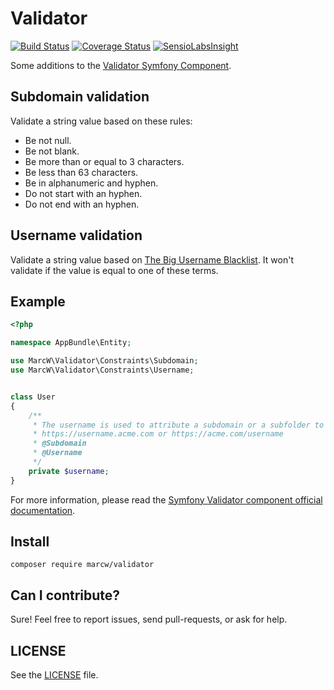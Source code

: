 # Validator

[![Build Status](https://travis-ci.org/marcw/validator.svg?branch=master)](https://travis-ci.org/marcw/validator)
[![Coverage Status](https://coveralls.io/repos/github/marcw/validator/badge.svg?branch=master)](https://coveralls.io/github/marcw/validator?branch=master)
[![SensioLabsInsight](https://insight.sensiolabs.com/projects/75cf3a3f-a16d-4f05-a3e8-46b190b4daf5/mini.png)](https://insight.sensiolabs.com/projects/75cf3a3f-a16d-4f05-a3e8-46b190b4daf5)

Some additions to the [Validator Symfony Component](github.com/symfony/symfony).


## Subdomain validation

Validate a string value based on these rules:

- Be not null.
- Be not blank.
- Be more than or equal to 3 characters.
- Be less than 63 characters.
- Be in alphanumeric and hyphen.
- Do not start with an hyphen.
- Do not end with an hyphen.


## Username validation

Validate a string value based on [The Big Username
Blacklist](https://github.com/marteinn/The-Big-Username-Blacklist). It won't
validate if the value is equal to one of these terms.

## Example

```php
<?php

namespace AppBundle\Entity;

use MarcW\Validator\Constraints\Subdomain;
use MarcW\Validator\Constraints\Username;


class User
{
    /**
     * The username is used to attribute a subdomain or a subfolder to the user like:
     * https://username.acme.com or https://acme.com/username
     * @Subdomain
     * @Username
     */
    private $username;
}
```

For more information, please read the [Symfony Validator component official documentation](http://symfony.com/doc/current/components/validator.html).

## Install

```
composer require marcw/validator
```

## Can I contribute?

Sure! Feel free to report issues, send pull-requests, or ask for help.

## LICENSE

See the [LICENSE](/LICENSE) file.

